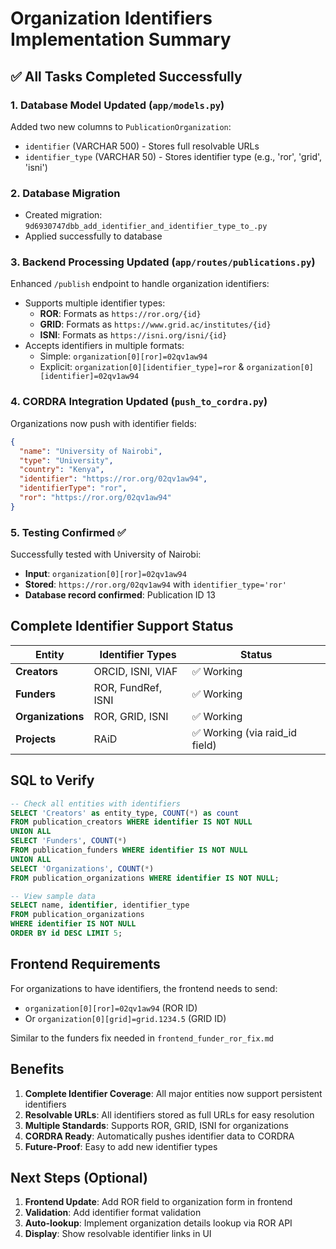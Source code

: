 # Organization Identifiers Implementation Summary

## ✅ All Tasks Completed Successfully

### 1. Database Model Updated (`app/models.py`)
Added two new columns to `PublicationOrganization`:
- `identifier` (VARCHAR 500) - Stores full resolvable URLs
- `identifier_type` (VARCHAR 50) - Stores identifier type (e.g., 'ror', 'grid', 'isni')

### 2. Database Migration
- Created migration: `9d6930747dbb_add_identifier_and_identifier_type_to_.py`
- Applied successfully to database

### 3. Backend Processing Updated (`app/routes/publications.py`)
Enhanced `/publish` endpoint to handle organization identifiers:
- Supports multiple identifier types:
  - **ROR**: Formats as `https://ror.org/{id}`
  - **GRID**: Formats as `https://www.grid.ac/institutes/{id}`
  - **ISNI**: Formats as `https://isni.org/isni/{id}`
- Accepts identifiers in multiple formats:
  - Simple: `organization[0][ror]=02qv1aw94`
  - Explicit: `organization[0][identifier_type]=ror` & `organization[0][identifier]=02qv1aw94`

### 4. CORDRA Integration Updated (`push_to_cordra.py`)
Organizations now push with identifier fields:
```json
{
  "name": "University of Nairobi",
  "type": "University",
  "country": "Kenya",
  "identifier": "https://ror.org/02qv1aw94",
  "identifierType": "ror",
  "ror": "https://ror.org/02qv1aw94"
}
```

### 5. Testing Confirmed ✅
Successfully tested with University of Nairobi:
- **Input**: `organization[0][ror]=02qv1aw94`
- **Stored**: `https://ror.org/02qv1aw94` with `identifier_type='ror'`
- **Database record confirmed**: Publication ID 13

## Complete Identifier Support Status

| Entity | Identifier Types | Status |
|--------|-----------------|---------|
| **Creators** | ORCID, ISNI, VIAF | ✅ Working |
| **Funders** | ROR, FundRef, ISNI | ✅ Working |
| **Organizations** | ROR, GRID, ISNI | ✅ Working |
| **Projects** | RAiD | ✅ Working (via raid_id field) |

## SQL to Verify

```sql
-- Check all entities with identifiers
SELECT 'Creators' as entity_type, COUNT(*) as count 
FROM publication_creators WHERE identifier IS NOT NULL
UNION ALL
SELECT 'Funders', COUNT(*) 
FROM publication_funders WHERE identifier IS NOT NULL
UNION ALL
SELECT 'Organizations', COUNT(*) 
FROM publication_organizations WHERE identifier IS NOT NULL;

-- View sample data
SELECT name, identifier, identifier_type 
FROM publication_organizations 
WHERE identifier IS NOT NULL 
ORDER BY id DESC LIMIT 5;
```

## Frontend Requirements

For organizations to have identifiers, the frontend needs to send:
- `organization[0][ror]=02qv1aw94` (ROR ID)
- Or `organization[0][grid]=grid.1234.5` (GRID ID)

Similar to the funders fix needed in `frontend_funder_ror_fix.md`

## Benefits

1. **Complete Identifier Coverage**: All major entities now support persistent identifiers
2. **Resolvable URLs**: All identifiers stored as full URLs for easy resolution
3. **Multiple Standards**: Supports ROR, GRID, ISNI for organizations
4. **CORDRA Ready**: Automatically pushes identifier data to CORDRA
5. **Future-Proof**: Easy to add new identifier types

## Next Steps (Optional)

1. **Frontend Update**: Add ROR field to organization form in frontend
2. **Validation**: Add identifier format validation
3. **Auto-lookup**: Implement organization details lookup via ROR API
4. **Display**: Show resolvable identifier links in UI